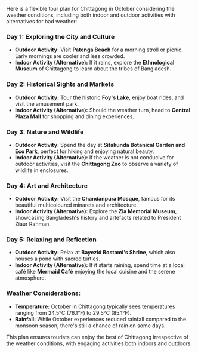 Here is a flexible tour plan for Chittagong in October considering the weather conditions, including both indoor and outdoor activities with alternatives for bad weather:

### Day 1: Exploring the City and Culture
- **Outdoor Activity:** Visit **Patenga Beach** for a morning stroll or picnic. Early mornings are cooler and less crowded.
- **Indoor Activity (Alternative):** If it rains, explore the **Ethnological Museum** of Chittagong to learn about the tribes of Bangladesh.

### Day 2: Historical Sights and Markets
- **Outdoor Activity:** Tour the historic **Foy's Lake**, enjoy boat rides, and visit the amusement park.
- **Indoor Activity (Alternative):** Should the weather turn, head to **Central Plaza Mall** for shopping and dining experiences.

### Day 3: Nature and Wildlife
- **Outdoor Activity:** Spend the day at **Sitakunda Botanical Garden and Eco Park**, perfect for hiking and enjoying natural beauty.
- **Indoor Activity (Alternative):** If the weather is not conducive for outdoor activities, visit the **Chittagong Zoo** to observe a variety of wildlife in enclosures.

### Day 4: Art and Architecture
- **Outdoor Activity:** Visit the **Chandanpura Mosque**, famous for its beautiful multicoloured minarets and architecture.
- **Indoor Activity (Alternative):** Explore the **Zia Memorial Museum**, showcasing Bangladesh's history and artefacts related to President Ziaur Rahman.

### Day 5: Relaxing and Reflection
- **Outdoor Activity:** Relax at **Bayezid Bostami's Shrine**, which also houses a pond with sacred turtles.
- **Indoor Activity (Alternative):** If it starts raining, spend time at a local café like **Mermaid Café** enjoying the local cuisine and the serene atmosphere.

### Weather Considerations:
- **Temperature:** October in Chittagong typically sees temperatures ranging from 24.5°C (76.1°F) to 29.5°C (85.1°F).
- **Rainfall:** While October experiences reduced rainfall compared to the monsoon season, there's still a chance of rain on some days.

This plan ensures tourists can enjoy the best of Chittagong irrespective of the weather conditions, with engaging activities both indoors and outdoors.
```